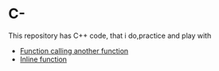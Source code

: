 # C-
This repository has C++ code, that i do,practice and play with

- [Function calling another function](https://github.com/balaji303/C-plusplus/blob/master/Function%20calling%20another%20function.cpp)
- [Inline function](https://github.com/balaji303/C-plusplus/blob/master/inlinefunction.cpp)
